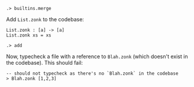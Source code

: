 
```ucm:hide
.> builtins.merge
```

Add `List.zonk` to the codebase:

```unison
List.zonk : [a] -> [a]
List.zonk xs = xs
```

```ucm:hide
.> add
```

Now, typecheck a file with a reference to `Blah.zonk` (which doesn't exist in the codebase). This should fail:

```unison:error
-- should not typecheck as there's no `Blah.zonk` in the codebase
> Blah.zonk [1,2,3]
```
